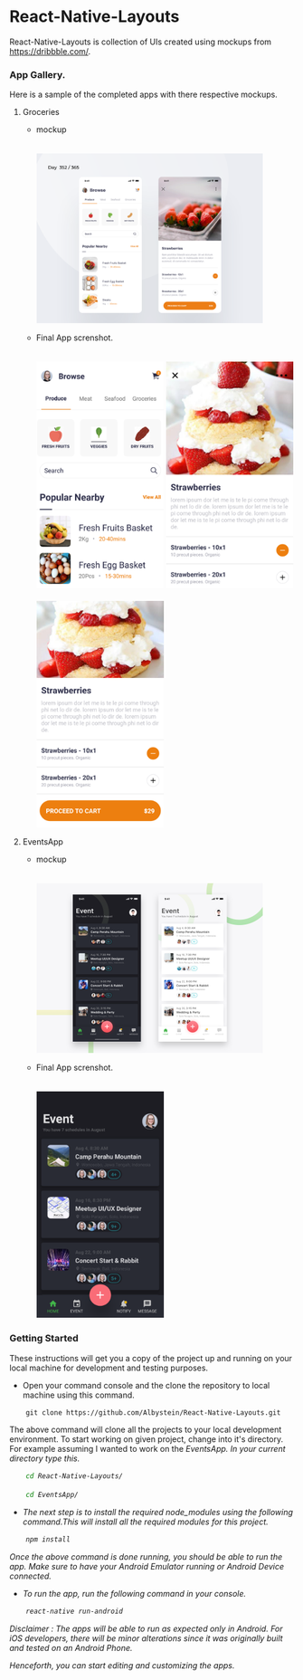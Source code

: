 # React-Native-Layouts

React-Native-Layouts is collection of UIs created using mockups from <a>https://dribbble.com/.

### App Gallery.

Here is a sample of the completed apps with there respective mockups.

1. Groceries

    * mockup

        <img src="./images/groceries.png" style="margin-top:20px" height="300" width="auto">

    * Final App screnshot.

        <img src="./images/groceries_home.png" style="margin-top:20px" height="400" width="auto">

        <img src="./images/detail_screen.png" style="margin-top:20px" height="400" width="auto">

        <img src="./images/lower_detail_screen.png" style="margin-top:20px" height="400" width="auto">

1. EventsApp

    * mockup

        <img src="./images/events.png" style="margin-top:20px" height="300" width="auto">

    * Final App screnshot.

        <img src="./images/events_home.png" style="margin-top:20px" height="400" width="auto">

### Getting Started


These instructions will get you a copy of the project up and running on your local machine for development and testing purposes.

* Open your command console and the clone  the repository to local machine using this command.

```
    git clone https://github.com/Albystein/React-Native-Layouts.git

```

The above command will clone all the projects to your local development environment. To start working on given project, change into it's directory. For example assuming I wanted to work on the <i>EventsApp. In your current directory type this.

```bash
    cd React-Native-Layouts/

    cd EventsApp/

```


- The next step is to install the required *node_modules* using the following command.This will install all the required modules for this project.


```bash
    npm install
```

Once the above command is done running, you should be able to run the app. Make sure to have your Android Emulator running or Android Device connected.

* To run the app, run the following command in your console.

```bash
    react-native run-android
```


*Disclaimer* : The apps will be able to run as expected only in Android. For iOS developers, there will be minor alterations since it was originally built and tested on an Android Phone. 


Henceforth, you can start editing and customizing the apps.
